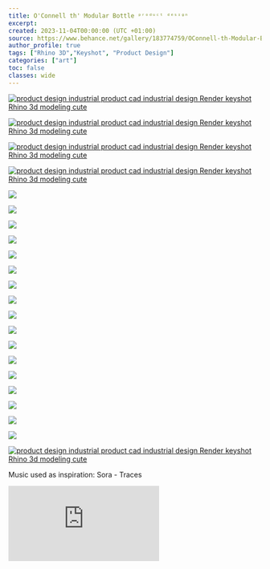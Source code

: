 ```yaml
---
title: O'Connell th' Modular Bottle ᵖʳᵒᵈᵘᶜᵗ ᵈᵉˢᶦᵍⁿ
excerpt: 
created: 2023-11-04T00:00:00 (UTC +01:00)
source: https://www.behance.net/gallery/183774759/OConnell-th-Modular-Bottle-
author_profile: true
tags: ["Rhino 3D","Keyshot", "Product Design"]
categories: ["art"]
toc: false
classes: wide
---
```


[![product design  industrial product cad industrial design  Render keyshot Rhino 3d modeling cute](https://mir-s3-cdn-cf.behance.net/project_modules/1400/a1769b183774759.65b58b4e1fa37.png)](https://www.behance.net/gallery/183774759/OConnell-th-Modular-Bottle-/modules/1075061255)

[![product design  industrial product cad industrial design  Render keyshot Rhino 3d modeling cute](https://mir-s3-cdn-cf.behance.net/project_modules/1400/a67a72183774759.65b58b4e1ebee.png)](https://www.behance.net/gallery/183774759/OConnell-th-Modular-Bottle-/modules/1075061253)

[![product design  industrial product cad industrial design  Render keyshot Rhino 3d modeling cute](https://mir-s3-cdn-cf.behance.net/project_modules/1400/a03b71183774759.65b58b4e1dfaa.png)](https://www.behance.net/gallery/183774759/OConnell-th-Modular-Bottle-/modules/1075061251)

[![product design  industrial product cad industrial design  Render keyshot Rhino 3d modeling cute](https://mir-s3-cdn-cf.behance.net/project_modules/1400/7141d8183774759.65b58f92a4fb8.png)](https://www.behance.net/gallery/183774759/OConnell-th-Modular-Bottle-/modules/1075065575)

![](https://mir-s3-cdn-cf.behance.net/project_modules/max_1200_webp/75f508183774759.6545a4ea7d640.png)

![](https://mir-s3-cdn-cf.behance.net/project_modules/max_1200_webp/2a1dc0183774759.6545a4ea85bb4.png)

![](https://mir-s3-cdn-cf.behance.net/project_modules/max_1200_webp/6ae4f0183774759.6545a4ea818f0.png)

![](https://mir-s3-cdn-cf.behance.net/project_modules/max_1200_webp/bed5ee183774759.6545a4ea80d97.png)

![](https://mir-s3-cdn-cf.behance.net/project_modules/max_1200_webp/11007d183774759.6545a4ea7e2bb.png)

![](https://mir-s3-cdn-cf.behance.net/project_modules/max_1200_webp/bef8af183774759.6545a4ea87484.png)

![](https://mir-s3-cdn-cf.behance.net/project_modules/max_1200_webp/284787183774759.6545a4ea835ff.png)

![](https://mir-s3-cdn-cf.behance.net/project_modules/max_1200_webp/a4e002183774759.6545a4ea7ff89.png)

![](https://mir-s3-cdn-cf.behance.net/project_modules/1400/b58946183774759.6545a4ea867a2.png)

![](https://mir-s3-cdn-cf.behance.net/project_modules/max_1200_webp/ea51a7183774759.6545a4ea8a236.png)

![](https://mir-s3-cdn-cf.behance.net/project_modules/max_1200_webp/0ba8d1183774759.6545a4ea87f47.png)

![](https://mir-s3-cdn-cf.behance.net/project_modules/max_1200_webp/81e940183774759.6545a4ea829a3.png)

![](https://mir-s3-cdn-cf.behance.net/project_modules/max_1200_webp/5dd62d183774759.6545a4ea895d3.png)

![](https://mir-s3-cdn-cf.behance.net/project_modules/max_1200_webp/ac285d183774759.6545a4ea843c2.png)

![](https://mir-s3-cdn-cf.behance.net/project_modules/max_1200_webp/480447183774759.6545a4ea85119.png)

![](https://mir-s3-cdn-cf.behance.net/project_modules/max_1200_webp/17177f183774759.6545a4ea7c731.png)

![](https://mir-s3-cdn-cf.behance.net/project_modules/max_1200_webp/1589fc183774759.6545a4ea88a65.png)

[![product design  industrial product cad industrial design  Render keyshot Rhino 3d modeling cute](https://mir-s3-cdn-cf.behance.net/project_modules/max_1200/d26aef183774759.6545a4eba8bdd.png)](https://www.behance.net/gallery/183774759/OConnell-th-Modular-Bottle-/modules/1038348263)

Music used as inspiration: Sora - Traces

<iframe src="https://www.youtube.com/embed/8lDGvcEbiG0?si=jQf-Pu3YvzxVdRAl&amp;controls=0" title="Project Embed Content" frameborder="0" allowfullscreen="" sandbox="allow-same-origin allow-scripts allow-pointer-lock allow-forms" loading="lazy" fetchpriority="auto"></iframe>
